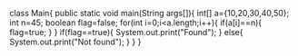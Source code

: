 class Main{
    public static void main(String args[]){
        int[] a={10,20,30,40,50};
        int n=45;
        boolean flag=false;
        for(int i=0;i<a.length;i++){
            if(a[i]==n){
                flag=true;
            }
        }
        if(flag==true){
            System.out.print("Found");
        }
        else{
            System.out.print("Not found");
        }
    }
}
